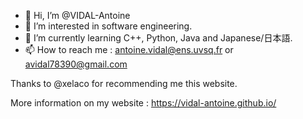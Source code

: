 - 👋 Hi, I’m @VIDAL-Antoine
- 👀 I’m interested in software engineering.
- 🌱 I’m currently learning C++, Python, Java and Japanese/日本語.
- 📫 How to reach me : antoine.vidal@ens.uvsq.fr or avidal78390@gmail.com

Thanks to @xelaco for recommending me this website.

More information on my website : https://vidal-antoine.github.io/
